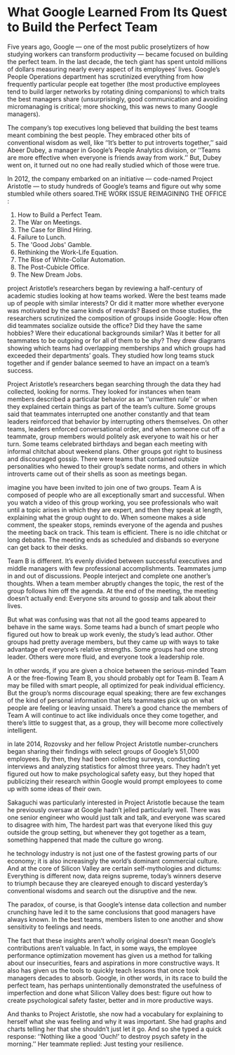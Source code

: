 # What Google Learned From Its Quest to Build the Perfect Team
Five years ago, Google — one of the most public proselytizers of how studying workers can transform productivity — became focused on building the perfect team. In the last decade, the tech giant has spent untold millions of dollars measuring nearly every aspect of its employees’ lives. Google’s People Operations department has scrutinized everything from how frequently particular people eat together (the most productive employees tend to build larger networks by rotating dining companions) to which traits the best managers share (unsurprisingly, good communication and avoiding micromanaging is critical; more shocking, this was news to many Google managers).

The company’s top executives long believed that building the best teams meant combining the best people. They embraced other bits of conventional wisdom as well, like ‘‘It’s better to put introverts together,’’ said Abeer Dubey, a manager in Google’s People Analytics division, or ‘‘Teams are more effective when everyone is friends away from work.’’ But, Dubey went on, it turned out no one had really studied which of those were true.

In 2012, the company embarked on an initiative — code-named Project Aristotle — to study hundreds of Google’s teams and figure out why some stumbled while others soared.THE WORK ISSUE REIMAGINING THE OFFICE :
1. How to Build a Perfect Team.
2. The War on Meetings.
3. The Case for Blind Hiring.
4. Failure to Lunch.
5. The 'Good Jobs' Gamble.
6. Rethinking the Work-Life Equation.
7. The Rise of White-Collar Automation.
8. The Post-Cubicle Office.
9. The New Dream Jobs.

project Aristotle’s researchers began by reviewing a half-century of academic studies looking at how teams worked.
 Were the best teams made up of people with similar interests? Or did it matter more whether everyone was motivated by the same kinds of rewards? Based on those studies, the researchers scrutinized the composition of groups inside Google: How often did teammates socialize outside the office? Did they have the same hobbies? Were their educational backgrounds similar? Was it better for all teammates to be outgoing or for all of them to be shy? They drew diagrams showing which teams had overlapping memberships and which groups had exceeded their departments’ goals. They studied how long teams stuck together and if gender balance seemed to have an impact on a team’s success.

Project Aristotle’s researchers began searching through the data they had collected, looking for norms. They looked for instances when team members described a particular behavior as an ‘‘unwritten rule’’ or when they explained certain things as part of the team’s culture.
 Some groups said that teammates interrupted one another constantly and that team leaders reinforced that behavior by interrupting others themselves. On other teams, leaders enforced conversational order, and when someone cut off a teammate, group members would politely ask everyone to wait his or her turn. Some teams celebrated birthdays and began each meeting with informal chitchat about weekend plans. Other groups got right to business and discouraged gossip. There were teams that contained outsize personalities who hewed to their group’s sedate norms, and others in which introverts came out of their shells as soon as meetings began.

imagine you have been invited to join one of two groups.
Team A is composed of people who are all exceptionally smart and successful. When you watch a video of this group working, you see professionals who wait until a topic arises in which they are expert, and then they speak at length, explaining what the group ought to do. When someone makes a side comment, the speaker stops, reminds everyone of the agenda and pushes the meeting back on track. This team is efficient. There is no idle chitchat or long debates. The meeting ends as scheduled and disbands so everyone can get back to their desks.

Team B is different. It’s evenly divided between successful executives and middle managers with few professional accomplishments. Teammates jump in and out of discussions. People interject and complete one another’s thoughts. When a team member abruptly changes the topic, the rest of the group follows him off the agenda. At the end of the meeting, the meeting doesn’t actually end: Everyone sits around to gossip and talk about their lives.

But what was confusing was that not all the good teams appeared to behave in the same ways.
Some teams had a bunch of smart people who figured out how to break up work evenly, the study’s lead author.
Other groups had pretty average members, but they came up with ways to take advantage of everyone’s relative strengths. Some groups had one strong leader. Others were more fluid, and everyone took a leadership role.

In other words, if you are given a choice between the serious-minded Team A or the free-flowing Team B, you should probably opt for Team B. Team A may be filled with smart people, all optimized for peak individual efficiency. 
But the group’s norms discourage equal speaking; there are few exchanges of the kind of personal information that lets teammates pick up on what people are feeling or leaving unsaid. There’s a good chance the members of Team A will continue to act like individuals once they come together, and there’s little to suggest that, as a group, they will become more collectively intelligent.

in late 2014, Rozovsky and her fellow Project Aristotle number-crunchers began sharing their findings with select groups of Google’s 51,000 employees. By then, they had been collecting surveys, conducting interviews and analyzing statistics for almost three years.
They hadn’t yet figured out how to make psychological safety easy, but they hoped that publicizing their research within Google would prompt employees to come up with some ideas of their own.

Sakaguchi was particularly interested in Project Aristotle because the team he previously oversaw at Google hadn’t jelled particularly well. 
There was one senior engineer who would just talk and talk, and everyone was scared to disagree with him, The hardest part was that everyone liked this guy outside the group setting, but whenever they got together as a team, something happened that made the culture go wrong.

he technology industry is not just one of the fastest growing parts of our economy; it is also increasingly the world’s dominant commercial culture. And at the core of Silicon Valley are certain self-mythologies and dictums: Everything is different now, data reigns supreme, today’s winners deserve to triumph because they are cleareyed enough to discard yesterday’s conventional wisdoms and search out the disruptive and the new.

The paradox, of course, is that Google’s intense data collection and number crunching have led it to the same conclusions that good managers have always known. In the best teams, members listen to one another and show sensitivity to feelings and needs.

The fact that these insights aren’t wholly original doesn’t mean Google’s contributions aren’t valuable. In fact, in some ways, the employee performance optimization movement has given us a method for talking about our insecurities, fears and aspirations in more constructive ways. It also has given us the tools to quickly teach lessons that once took managers decades to absorb.
Google, in other words, in its race to build the perfect team, has perhaps unintentionally demonstrated the usefulness of imperfection and done what Silicon Valley does best: figure out how to create psychological safety faster, better and in more productive ways.

And thanks to Project Aristotle, she now had a vocabulary for explaining to herself what she was feeling and why it was important. She had graphs and charts telling her that she shouldn’t just let it go. And so she typed a quick response: ‘‘Nothing like a good ‘Ouch!’ to destroy psych safety in the morning.’’ Her teammate replied: Just testing your resilience.
